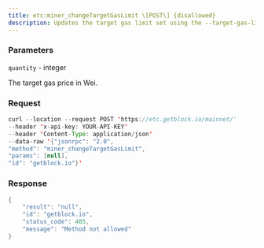 ```yaml
---
title: etc:miner_changeTargetGasLimit \[POST\] {disallowed}
description: Updates the target gas limit set using the --target-gas-limit commandline option.
---
```


### Parameters


`quantity` - integer

The target gas price in Wei.

### Request

``` java
curl --location --request POST 'https://etc.getblock.io/mainnet/' 
--header 'x-api-key: YOUR-API-KEY' 
--header 'Content-Type: application/json' 
--data-raw '{"jsonrpc": "2.0",
"method": "miner_changeTargetGasLimit",
"params": [null],
"id": "getblock.io"}'
```

###  Response

``` java
{
    "result": "null",
    "id": "getblock.io",
    "status_code": 405,
    "message": "Method not allowed"
}
```

